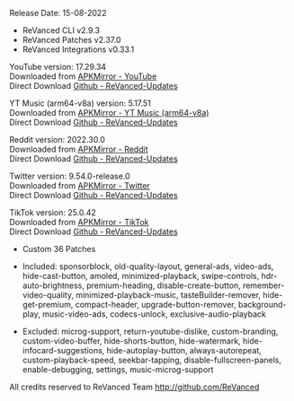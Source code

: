Release Date: 15-08-2022
  
- ReVanced CLI v2.9.3  
- ReVanced Patches v2.37.0  
- ReVanced Integrations v0.33.1  

YouTube version: 17.29.34  
Downloaded from [APKMirror - YouTube](https://www.apkmirror.com/apk/google-inc/youtube/youtube-17-29-34-release/youtube-17-29-34-android-apk-download/)  
Direct Download [Github - ReVanced-Updates](https://github.com/jorgedasilva91/ReVanced-Updates/releases/download/12/ReVancedYouTube-v17.29.34.zip)  

YT Music (arm64-v8a) version: 5.17.51  
Downloaded from [APKMirror - YT Music (arm64-v8a)](https://www.apkmirror.com/apk/google-inc/youtube-music/youtube-music-5-17-51-release/youtube-music-5-17-51-2-android-apk-download/)  
Direct Download [Github - ReVanced-Updates](https://github.com/jorgedasilva91/ReVanced-Updates/releases/download/12/ReVancedYTMusic-v5.17.51-arm64-v8a.zip)  

Reddit version: 2022.30.0  
Downloaded from [APKMirror - Reddit](https://www.apkmirror.com/apk/redditinc/reddit/reddit-2022-30-0-release/reddit-2022-30-0-android-apk-download/)  
Direct Download [Github - ReVanced-Updates](https://github.com/jorgedasilva91/ReVanced-Updates/releases/download/12/patched-reddit-v2022.30.0.apk)  

Twitter version: 9.54.0-release.0  
Downloaded from [APKMirror - Twitter](https://www.apkmirror.com/apk/twitter-inc/twitter/twitter-9-54-0-release-0-release/twitter-9-54-0-release-0-2-android-apk-download/)  
Direct Download [Github - ReVanced-Updates](https://github.com/jorgedasilva91/ReVanced-Updates/releases/download/12/patched-twitter-v9.54.0-release.0.apk)  

TikTok version: 25.0.42  
Downloaded from [APKMirror - TikTok](https://www.apkmirror.com/apk/tiktok-pte-ltd/tik-tok/tik-tok-25-0-42-release/tiktok-25-0-42-3-android-apk-download/)  
Direct Download [Github - ReVanced-Updates](https://github.com/jorgedasilva91/ReVanced-Updates/releases/download/12/patched-tiktok-v25.0.42.apk)  

- Custom 36 Patches  

- Included: sponsorblock, old-quality-layout, general-ads, video-ads, hide-cast-button, amoled, minimized-playback, swipe-controls, hdr-auto-brightness, premium-heading, disable-create-button, remember-video-quality, minimized-playback-music, tasteBuilder-remover, hide-get-premium, compact-header, upgrade-button-remover, background-play, music-video-ads, codecs-unlock, exclusive-audio-playback  

- Excluded: microg-support, return-youtube-dislike, custom-branding, custom-video-buffer, hide-shorts-button, hide-watermark, hide-infocard-suggestions, hide-autoplay-button, always-autorepeat, custom-playback-speed, seekbar-tapping, disable-fullscreen-panels, enable-debugging, settings, music-microg-support  

All credits reserved to ReVanced Team
http://github.com/ReVanced  
